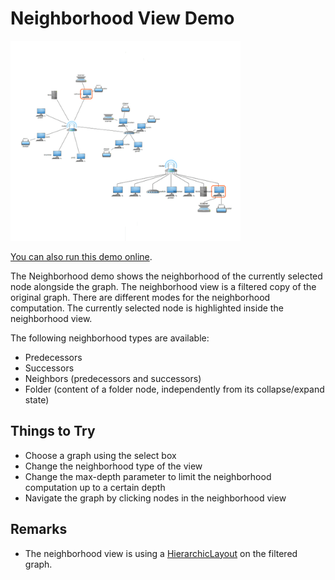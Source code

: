 # Neighborhood View Demo

<img src="../../resources/image/neighborhoodview.png" alt="demo-thumbnail" height="320"/>

[You can also run this demo online](https://live.yworks.com/demos/complete/neighborhood/index.html).

The Neighborhood demo shows the neighborhood of the currently selected node alongside the graph. The neighborhood view is a filtered copy of the original graph. There are different modes for the neighborhood computation. The currently selected node is highlighted inside the neighborhood view.

The following neighborhood types are available:

- Predecessors
- Successors
- Neighbors (predecessors and successors)
- Folder (content of a folder node, independently from its collapse/expand state)

## Things to Try

- Choose a graph using the select box
- Change the neighborhood type of the view
- Change the max-depth parameter to limit the neighborhood computation up to a certain depth
- Navigate the graph by clicking nodes in the neighborhood view

## Remarks

- The neighborhood view is using a [HierarchicLayout](https://docs.yworks.com/yfileshtml/#/api/HierarchicLayout) on the filtered graph.
